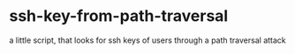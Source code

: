 # ssh-key-from-path-traversal
a little script, that looks for ssh keys of users through a path traversal attack
